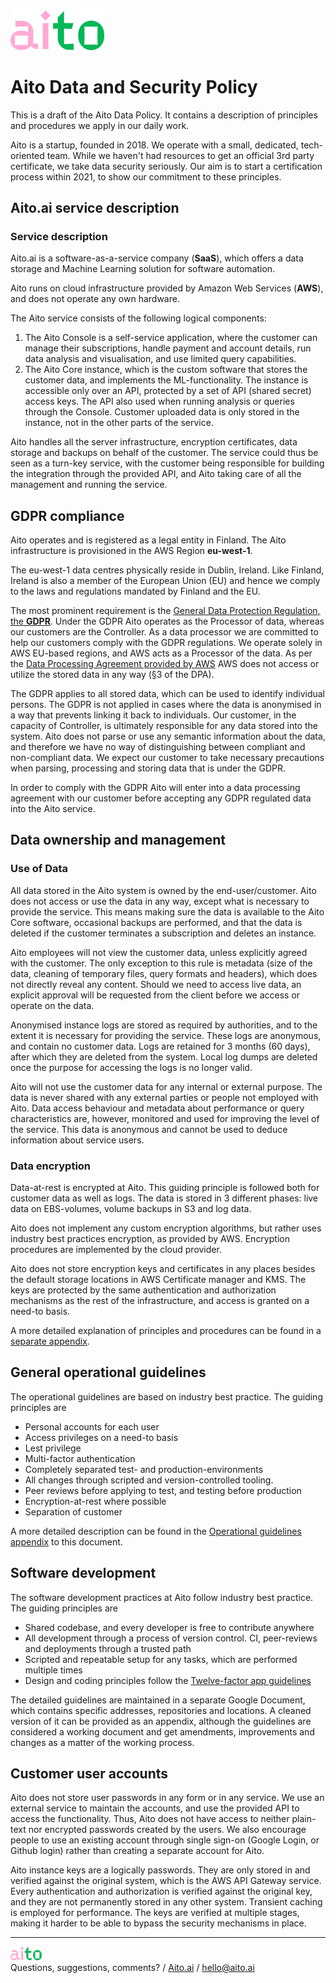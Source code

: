 <head>
<link rel="stylesheet" type="text/css" media="all" href="./aito-platform-and-data.css" />
</head>

<img src="./aito_logo.svg" alt="The Aito logo" width="150px" />

# Aito Data and Security Policy

This is a draft of the Aito Data Policy. It contains a description of principles and
procedures we apply in our daily work.

Aito is a startup, founded in 2018. We operate with a small, dedicated, tech-oriented team.
While we haven't had resources to get an official 3rd party certificate, we take
data security seriously. Our aim is to start a certification process within 2021, to show
our commitment to these principles.

## Aito.ai service description

### Service description
Aito.ai is a software-as-a-service company (__SaaS__), which offers a data storage and
Machine Learning solution for software automation.

Aito runs on cloud infrastructure provided by Amazon Web Services
(__AWS__), and does not operate any own hardware.

The Aito service consists of the following logical components:

1. The Aito Console is a self-service application, where the customer can manage their
subscriptions, handle payment and account details, run data analysis and visualisation,
and use limited query capabilities.
2. The Aito Core instance, which is the custom software that stores the customer data, and
implements the ML-functionality. The instance is accessible only over an API, protected by a
set of API (shared secret) access keys. The API also used when running analysis or queries
through the Console. Customer uploaded data is only
stored in the instance, not in the other parts of the service.


Aito handles all the server infrastructure, encryption certificates, data storage and
backups on behalf of the customer. The service could thus be seen as a turn-key service,
with the
customer being responsible for building the integration through the provided API, and Aito
taking care of all the management and running the service.

## GDPR compliance
Aito operates and is registered as a legal entity in Finland.
The Aito infrastructure is provisioned in the AWS Region **eu-west-1**.

The eu-west-1 data centres physically reside in Dublin, Ireland. Like Finland,
Ireland is also a member of the European Union (EU) and hence we comply to the laws
and regulations mandated by Finland and the EU.

The most prominent requirement is the [General Data Protection Regulation,
the __GDPR__](https://www.eugdpr.org/). Under
the GDPR Aito operates as the Processor of data, whereas our customers are the
Controller. As a data processor we are committed to help our customers comply
with the GDPR regulations. We operate solely in AWS EU-based regions, and AWS
acts as a Processor of the data. As per the
[Data Processing Agreement provided by AWS](https://d1.awsstatic.com/legal/aws-gdpr/AWS_GDPR_DPA.pdf)
AWS does not access or utilize the stored data in any way (§3 of the DPA).

The GDPR applies to all stored data, which can be used to identify individual persons.
The GDPR is not applied in cases where the data is anonymised in a way that prevents
linking it back to individuals. Our customer, in the capacity of
Controller, is ultimately responsible for any data stored into the system.
Aito does not parse or use any semantic information about
the data, and therefore we have no way of distinguishing between compliant and
non-compliant data. We expect our customer to take necessary precautions when parsing,
processing and storing data that is under the GDPR.

In order to comply with the GDPR Aito will enter into a data processing agreement
with our customer before accepting any GDPR regulated data into the Aito service.

## Data ownership and management

### Use of Data
All data stored in the Aito system is owned by the end-user/customer. Aito does not access
or use the data in any way, except what is necessary to provide the service. This means
making sure the data is available to the Aito Core software, occasional backups are
performed, and that the data is deleted if the customer terminates a subscription and
deletes an instance.

Aito employees will not view the customer data, unless explicitly agreed with the customer.
The only exception to this rule is metadata (size of the data, cleaning of temporary files,
query formats and headers), which does not directly reveal any content. Should we need to
access live data, an explicit approval will be requested from the client before we access
or operate on the data.

Anonymised instance logs are stored as required by authorities, and to the extent it is
necessary for providing the service. These logs are anonymous, and contain no customer data.
Logs are retained for 3 months (60 days), after which they are deleted from the
system. Local log dumps are deleted once the purpose for accessing the logs is
no longer valid.

Aito will not use the customer data for any internal or external purpose.
The data is never shared with any external parties or people not employed with Aito.
Data access behaviour and metadata about performance or query characteristics are, however,
monitored and used for improving the level of the service. This data is anonymous and
cannot be used to deduce information about service users.

### Data encryption

Data-at-rest is encrypted at Aito. This guiding principle is followed both for customer data
as well as logs. The data is stored in 3 different phases: live data on EBS-volumes,
volume backups in S3 and log data.

Aito does not implement any custom encryption algorithms, but rather uses industry best
practices encryption, as provided by AWS. Encryption procedures are implemented by the
cloud provider.

Aito does not store encryption keys and certificates in any places besides the default
storage locations in AWS Certificate manager and KMS. The keys are protected by the
same authentication and authorization mechanisms as the rest of the infrastructure, and
access is granted on a need-to basis.

A more detailed explanation of principles and procedures can be found in a [separate
appendix](./data-and-security-policy.appendix/encryption.md).


## General operational guidelines

The operational guidelines are based on industry best practice. The guiding principles are

* Personal accounts for each user
* Access privileges on a need-to basis
* Lest privilege
* Multi-factor authentication
* Completely separated test- and production-environments
* All changes through scripted and version-controlled tooling.
* Peer reviews before applying to test, and testing before production
* Encryption-at-rest where possible
* Separation of customer

A more detailed description can be found in the [Operational guidelines appendix](./data-and-security-policy.appendix/aws-operational.md)
to this document.

## Software development

The software development practices at Aito follow industry best practice. The guiding
principles are

* Shared codebase, and every developer is free to contribute anywhere
* All development through a process of version control. CI, peer-reviews and deployments
through a trusted path
* Scripted and repeatable setup for any tasks, which are performed multiple times
* Design and coding principles follow the [Twelve-factor app guidelines](https://12factor.net)

The detailed guidelines are maintained in a separate Google Document, which contains specific
addresses, repositories and locations. A cleaned version of it can be provided as an appendix,
although the guidelines are considered a working document and get amendments, improvements and
changes as a matter of the working process.

## Customer user accounts

Aito does not store user passwords in any form or in any service. We use an external
service to maintain the accounts, and use the provided API to access the functionality.
Thus, Aito does not have access to neither plain-text nor encrypted passwords created by
the users. We also encourage people to use an existing account through single sign-on
(Google Login, or Github login) rather than creating a separate account for Aito.

Aito instance keys are a logically passwords. They are only stored in and verified against
the original system, which is the AWS API Gateway service. Every authentication and
authorization is verified against the original key, and they are not permanently stored in
any other system. Transient caching is employed for performance. The keys are verified at
multiple stages, making it harder to be able to bypass the security mechanisms in place.

---
<img src="./aito_logo.svg" alt="The Aito logo" width="50px" />
<div class="footer">
<span>Questions, suggestions, comments?</span>
<span>/</span>
<span><a href="https://aito.ai">Aito.ai</a></span>
<span>/</span>
<span><a href="mailto:hello@aito.ai">hello@aito.ai</a></span>
</div>
